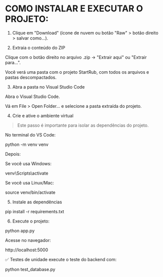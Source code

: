 # COMO INSTALAR E EXECUTAR O PROJETO:

1. Clique em "Download" (ícone de nuvem ou botão "Raw" > botão direito > salvar como...).





2. Extraia o conteúdo do ZIP

Clique com o botão direito no arquivo .zip → "Extrair aqui" ou "Extrair para...".

Você verá uma pasta com o projeto StartRub, com todos os arquivos e pastas descompactados.





3. Abra a pasta no Visual Studio Code

Abra o Visual Studio Code.

Vá em File > Open Folder... e selecione a pasta extraída do projeto.





4. Crie e ative o ambiente virtual

> Este passo é importante para isolar as dependências do projeto.

No terminal do VS Code:

python -m venv venv

Depois:

Se você usa Windows:

venv\Scripts\activate

Se você usa Linux/Mac:

source venv/bin/activate




5. Instale as dependências

pip install -r requirements.txt




6. Execute o projeto:

python app.py

Acesse no navegador:

http://localhost:5000



✅ Testes de unidade 
execute o teste do backend com:

python test_database.py
